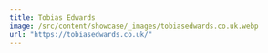 ```yaml
---
title: Tobias Edwards
image: /src/content/showcase/_images/tobiasedwards.co.uk.webp
url: "https://tobiasedwards.co.uk/"
---
```

